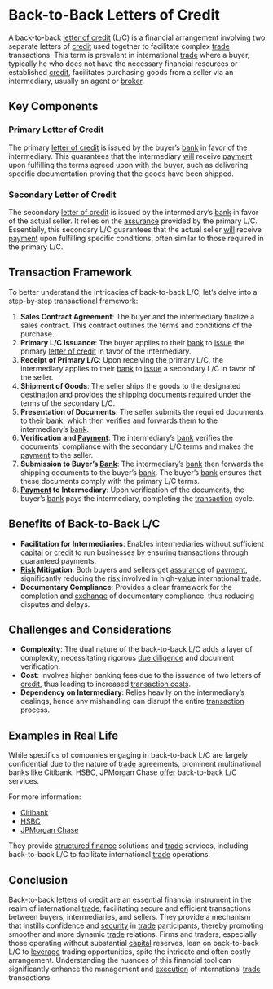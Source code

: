 # Back-to-Back Letters of Credit

A back-to-back [letter of credit](../l/letter_of_credit.md) (L/C) is a financial arrangement involving two separate letters of [credit](../c/credit.md) used together to facilitate complex [trade](../t/trade.md) transactions. This term is prevalent in international [trade](../t/trade.md) where a buyer, typically he who does not have the necessary financial resources or established [credit](../c/credit.md), facilitates purchasing goods from a seller via an intermediary, usually an agent or [broker](../b/broker.md). 

## Key Components

### Primary Letter of Credit

The primary [letter of credit](../l/letter_of_credit.md) is issued by the buyer’s [bank](../b/bank.md) in favor of the intermediary. This guarantees that the intermediary [will](../w/will.md) receive [payment](../p/payment.md) upon fulfilling the terms agreed upon with the buyer, such as delivering specific documentation proving that the goods have been shipped.

### Secondary Letter of Credit

The secondary [letter of credit](../l/letter_of_credit.md) is issued by the intermediary’s [bank](../b/bank.md) in favor of the actual seller. It relies on the [assurance](../a/assurance.md) provided by the primary L/C. Essentially, this secondary L/C guarantees that the actual seller [will](../w/will.md) receive [payment](../p/payment.md) upon fulfilling specific conditions, often similar to those required in the primary L/C.

## Transaction Framework

To better understand the intricacies of back-to-back L/C, let’s delve into a step-by-step transactional framework:

1. **Sales Contract Agreement**: The buyer and the intermediary finalize a sales contract. This contract outlines the terms and conditions of the purchase.
2. **Primary L/C Issuance**: The buyer applies to their [bank](../b/bank.md) to [issue](../i/issue.md) the primary [letter of credit](../l/letter_of_credit.md) in favor of the intermediary.
3. **Receipt of Primary L/C**: Upon receiving the primary L/C, the intermediary applies to their [bank](../b/bank.md) to [issue](../i/issue.md) a secondary L/C in favor of the seller.
4. **Shipment of Goods**: The seller ships the goods to the designated destination and provides the shipping documents required under the terms of the secondary L/C.
5. **Presentation of Documents**: The seller submits the required documents to their [bank](../b/bank.md), which then verifies and forwards them to the intermediary’s [bank](../b/bank.md). 
6. **Verification and [Payment](../p/payment.md)**: The intermediary’s [bank](../b/bank.md) verifies the documents’ compliance with the secondary L/C terms and makes the [payment](../p/payment.md) to the seller.
7. **Submission to Buyer’s [Bank](../b/bank.md)**: The intermediary’s [bank](../b/bank.md) then forwards the shipping documents to the buyer’s [bank](../b/bank.md). The buyer’s [bank](../b/bank.md) ensures that these documents comply with the primary L/C terms.
8. **[Payment](../p/payment.md) to Intermediary**: Upon verification of the documents, the buyer’s [bank](../b/bank.md) pays the intermediary, completing the [transaction](../t/transaction.md) cycle.

## Benefits of Back-to-Back L/C

- **Facilitation for Intermediaries**: Enables intermediaries without sufficient [capital](../c/capital.md) or [credit](../c/credit.md) to run businesses by ensuring transactions through guaranteed payments.
- **[Risk](../r/risk.md) Mitigation**: Both buyers and sellers get [assurance](../a/assurance.md) of [payment](../p/payment.md), significantly reducing the [risk](../r/risk.md) involved in high-[value](../v/value.md) international [trade](../t/trade.md).
- **Documentary Compliance**: Provides a clear framework for the completion and [exchange](../e/exchange.md) of documentary compliance, thus reducing disputes and delays.

## Challenges and Considerations

- **Complexity**: The dual nature of the back-to-back L/C adds a layer of complexity, necessitating rigorous [due diligence](../d/due_diligence.md) and document verification.
- **Cost**: Involves higher banking fees due to the issuance of two letters of [credit](../c/credit.md), thus leading to increased [transaction costs](../t/transaction_costs.md).
- **Dependency on Intermediary**: Relies heavily on the intermediary’s dealings, hence any mishandling can disrupt the entire [transaction](../t/transaction.md) process.

## Examples in Real Life

While specifics of companies engaging in back-to-back L/C are largely confidential due to the nature of [trade](../t/trade.md) agreements, prominent multinational banks like Citibank, HSBC, JPMorgan Chase [offer](../o/offer.md) back-to-back L/C services.

For more information:

- [Citibank](https://www.citigroup.com)
- [HSBC](https://www.hsbc.com)
- [JPMorgan Chase](https://www.jpmorganchase.com)

They provide [structured finance](../s/structured_finance.md) solutions and [trade](../t/trade.md) services, including back-to-back L/C to facilitate international [trade](../t/trade.md) operations.

## Conclusion

Back-to-back letters of [credit](../c/credit.md) are an essential [financial instrument](../f/financial_instrument.md) in the realm of international [trade](../t/trade.md), facilitating secure and efficient transactions between buyers, intermediaries, and sellers. They provide a mechanism that instills confidence and [security](../s/security.md) in [trade](../t/trade.md) participants, thereby promoting smoother and more dynamic [trade](../t/trade.md) relations. Firms and traders, especially those operating without substantial [capital](../c/capital.md) reserves, lean on back-to-back L/C to [leverage](../l/leverage.md) trading opportunities, spite the intricate and often costly arrangement. Understanding the nuances of this financial tool can significantly enhance the management and [execution](../e/execution.md) of international [trade](../t/trade.md) transactions.